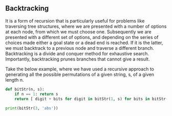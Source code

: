 ## Backtracking

It is a form of recursion that is particularly useful for problems like traversing tree structures, where we are presented with a number of options at each node, from which we must choose one. Subsequently we are presented with a different set of options, and depending on the series of choices made either a goal state or a dead end is reached. If it is the latter, we must backtrack to a previous node and traverse a different branch. Backtracking is a divide and conquer method for exhaustive search. Importantly, backtracking prunes branches that cannot give a result.

Take the below example, where we have used a recursive approach to generating all the possible permutations of a given string, s, of a given length n.

```python
def bitStr(n, s):
    if n == 1: return s
    return [ digit + bits for digit in bitStr(1, s) for bits in bitStr(n - 1, s)]
    
print(bitStr(3, 'abs'))
```
